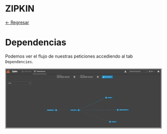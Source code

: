 # ZIPKIN

[← Regresar](./../README.md)

# Dependencias
Podemos ver el flujo de nuestras peticiones accediendo al tab `Dependencies`.

![Dependencias](./images/dependencies.png)